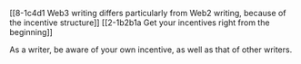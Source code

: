 [[8-1c4d1 Web3 writing differs particularly from Web2 writing, because of the incentive structure]]
[[2-1b2b1a Get your incentives right from the beginning]]

As a writer, be aware of your own incentive, as well as that of other writers.